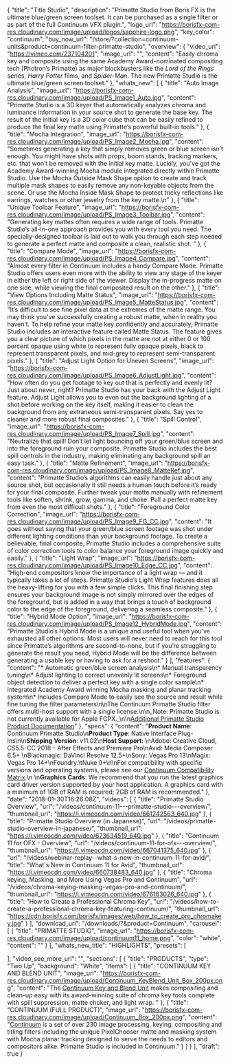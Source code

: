 {
  "title": "Title Studio",
  "description": "Primatte Studio from Boris FX is the ultimate blue/green screen toolset. It can be purchased as a single filter or as part of the full Continuum VFX plugin.",
  "logo_url": "https://borisfx-com-res.cloudinary.com/image/upload/logos/sapphire-logo.png",
  "key_color": "continuum",
  "buy_now_url": "/store/?collection=continuum-units&product=continuum-filter-primatte-studio",
  "overview": {
    "video_url": "https://vimeo.com/237104201",
    "image_url": "",
    "content": "Easily chroma key and composite using the same Academy Award-nominated compositing tech (Photron’s Primatte) as major blockbusters like the <em>Lord of the Rings</em> series, <em>Harry Potter</em> films, and <em>Spider-Man</em>. The new Primatte Studio is the ultimate blue/green screen toolset."
  },
  "whats_new": [
    {
      "title": "Auto Image Analysis",
      "image_url": "https://borisfx-com-res.cloudinary.com/image/upload/PS_Image1_Auto.jpg",
      "content": "Primatte Studio is a 3D keyer that automatically analyzes chroma and luminance information in your source shot to generate the base key. The result of the initial key is a 3D color cube that can be easily refined to produce the final key matte using Primatte’s powerful built-in tools."
    },
    {
      "title": "Mocha Integration",
      "image_url": "https://borisfx-com-res.cloudinary.com/image/upload/PS_Image2_Mocha.jpg",
      "content": "Sometimes generating a key that simply removes green or blue screen isn’t enough. You might have shots with props, boom stands, tracking markers, etc. that won’t be removed with the initial key matte. Luckily, you’ve got the Academy Award-winning Mocha module integrated directly within Primatte Studio. Use the Mocha Outside Mask Shape option to create and track multiple mask shapes to easily remove any non-keyable objects from the scene. Or use the Mocha Inside Mask Shape to protect tricky reflections like earrings, watches or other jewelry from the key matte.\n"
    },
    {
      "title": "Unique Toolbar Feature",
      "image_url": "https://borisfx-com-res.cloudinary.com/image/upload/PS_Image3_Toolbar.jpg",
      "content": "Generating key mattes often requires a wide range of tools. Primatte Studio’s all-in-one approach provides you with every tool you need. The specially-designed toolbar is laid out to walk you through each step needed to generate a perfect matte and composite a clean, realistic shot. "
    },
    {
      "title": "Compare Mode",
      "image_url": "https://borisfx-com-res.cloudinary.com/image/upload/PS_Image4_Compare.jpg",
      "content": "Almost every filter in Continuum includes a handy Compare Mode. Primatte Studio offers users even more with the ability to view any stage of the keyer in either the left or right side of the viewer. Display the in-progress matte on one side, while viewing the final composited result on the other."
    },
    {
      "title": "View Options Including Matte Status",
      "image_url": "https://borisfx-com-res.cloudinary.com/image/upload/PS_Image5_MatteStatus.jpg",
      "content": "It’s difficult to see fine pixel data at the extremes of the matte range. You may think you’ve successfully creating a robust matte, when in reality you haven’t. To help refine your matte key confidently and accurately, Primatte Studio includes an interactive feature called Matte Status. The feature gives you a clear picture of which pixels in the matte are not at either 0 or 100 percent opaque using white to represent fully opaque pixels, black to represent transparent pixels, and mid-grey to represent semi-transparent pixels."
    },
    {
      "title": "Adjust Light Option for Uneven Screens",
      "image_url": "https://borisfx-com-res.cloudinary.com/image/upload/PS_Image6_AdjustLight.jpg",
      "content": "How often do you get footage to key out that is perfectly and evenly lit? Just about never, right? Primatte Studio has your back with the Adjust Light feature. Adjust Light allows you to even out the background lighting of a shot before working on the key itself, making it easier to clean the background from any extraneous semi-transparent pixels. Say yes to cleaner and more robust final composites."
    },
    {
      "title": "Spill Control",
      "image_url": "https://borisfx-com-res.cloudinary.com/image/upload/PS_Image7_Spill.jpg",
      "content": "Neutralize that spill! Don’t let light bouncing off your green/blue screen and into the foreground ruin your composite. Primatte Studio includes the best spill controls in the industry, making eliminating any background spill an easy task."
    },
    {
      "title": "Matte Refinement",
      "image_url": "https://borisfx-com-res.cloudinary.com/image/upload/PS_Image8_MatteRef.jpg",
      "content": "Primatte Studio’s algorithms can easily handle just about any source shot, but occasionally it still needs a human touch before it’s ready for your final composite. Further tweak your matte manually with refinement tools like soften, shrink, grow, gamma, and choke. Pull a perfect matte key from even the most difficult shots."
    },
    {
      "title": "Foreground Color Correction",
      "image_url": "https://borisfx-com-res.cloudinary.com/image/upload/PS_Image9_FG_CC.jpg",
      "content": "It goes without saying that your green/blue screen footage was shot under different lighting conditions than your background footage. To create a believable, final composite, Primatte Studio includes a comprehensive suite of color correction tools to color balance your foreground image quickly and easily."
    },
    {
      "title": "Light Wrap",
      "image_url": "https://borisfx-com-res.cloudinary.com/image/upload/PS_Image10_Edge_CC.jpg",
      "content": "High-end compositors know the importance of a light wrap — and it typically takes a lot of steps. Primatte Studio’s Light Wrap features does all the heavy-lifting for you with a few simple clicks. This final finishing step ensures your background image is not simply mirrored over the edges of the foreground, but is added in a way that brings a touch of background color to the edge of the foreground, delivering a seamless composite."
    },
    {
      "title": "Hybrid Mode Option",
      "image_url": "https://borisfx-com-res.cloudinary.com/image/upload/PS_Image12_HybridMode.jpg",
      "content": "Primatte Studio’s Hybrid Mode is a unique and useful tool when you’ve exhausted all other options. Most users will never need to reach for this tool since Primatte’s algorithms are second-to-none, but if you’re struggling to generate the result you need, Hybrid Mode will be the difference between generating a usable key or having to ask for a reshoot."
    }
  ],
  "features": {
    "content": "* Automatic green/blue screen analysis\n* Manual transparency tuning\n* Adjust lighting to correct unevenly lit screens\n* Foreground object detection to deliver a perfect key with a single color sample\n* Integrated Academy Award winning Mocha masking and planar tracking system\n* Includes Compare Mode to easily see the source and result while fine tuning the filter parameters\n\nThe Continuum Primatte Studio filter offers multi-host support with a single license.\n\n_Note: Primatte Studio is not currently available for Apple FCPX._\n\n[Additional Primatte Studio Product Documentation](https://borisfx.com/documentation/continuum/bcc-primatte-studio/)"
  },
  "specs": {
    "content": "**Product Name**: Continuum Primatte Studio\n**Product Type**: Native Interface Plug-Ins\n\n**Shipping Version**: v11.02\n**Host Support**: \nAdobe: Creative Cloud, CS5.5-CC 2018 – After Effects and Premiere Pro\nAvid: Media Composer 6.5+ \nBlackmagic: DaVinci Resolve 12.5+\nSony: Vegas Pro 13\nMagix: Vegas Pro 14+\nFoundry:\tNuke 9+\n\nFor compatibility with specific versions and operating systems, please see our [Continuum Compatibility Matrix](/faq/continuum-specifications/).\n \n**Graphics Cards**: We recommend that you run the latest graphics card driver version supported by your host application. A graphics card with a minimum of 1GB of RAM is required; 2GB of RAM is recommended."
  },
  "date": "2018-01-30T16:26:08Z",
  "videos": [
    {
      "title": "Primatte Studio Overview",
      "url": "/videos/continuum-11---primatte-studio---overview/",
      "thumbnail_url": "https://i.vimeocdn.com/video/661242563_640.jpg"
    },
    {
      "title": "Primatte Studio Overview (in Japanese)",
      "url": "/videos/primatte-studio-overview-in-japanese/",
      "thumbnail_url": "https://i.vimeocdn.com/video/673634519_640.jpg"
    },
    {
      "title": "Continuum 11 for OFX - Overview",
      "url": "/videos/continuum-11-for-ofx---overview/",
      "thumbnail_url": "https://i.vimeocdn.com/video/667041375_640.jpg"
    },
    {
      "url": "/videos/webinar-replay--what-s-new-in-continuum-11-for-avid/",
      "title": "What's New in Continuum 11 for Avid",
      "thumbnail_url": "https://i.vimeocdn.com/video/660738483_640.jpg"
    },
    {
      "title": "Chroma keying, Masking, and More Using Vegas Pro and Continuum",
      "url": "/videos/chroma-keying-masking-vegas-pro-and-continuum/",
      "thumbnail_url": "https://i.vimeocdn.com/video/676163026_640.jpg"
    },
    {
      "title": "How to Create a Professional Chroma Key",
      "url": "/videos/how-to-create-a-professional-chroma-key-featuring-continuum/",
      "thumbnail_url": "https://cdn.borisfx.com/borisfx/images/web/how_to_create_pro_chromakey.jpg"
    }
  ],
  "download_url": "/downloads/?&product=Continuum",
  "carousel": [
    {
      "title": "PRIMATTE STUDIO",
      "image_url": "https://borisfx-com-res.cloudinary.com/image/upload/continuum11_home.png",
      "color": "white",
      "content": ""
    }
  ],
  "whats_new_title": "HIGHLIGHTS",
  "presets": [

  ],
  "video_see_more_url": "",
  "sections": [
    {
      "title": "PRODUCTS",
      "type": "Two Up",
      "background": "White",
      "items": [
        {
          "title": "CONTINUUM KEY AND BLEND UNIT",
          "image_url": "https://borisfx-com-res.cloudinary.com/image/upload/Continuum_KeyBlend_Unit_Box_200px.png",
          "content": "The [Continuum Key and Blend Unit](/products/continuum-units/key-and-blend/) makes compositing and clean-up easy with its award-winning suite of chroma key tools complete with spill suppression, matte choker, and light wrap. "
        },
        {
          "title": "CONTINUUM (FULL PRODUCT)",
          "image_url": "https://borisfx-com-res.cloudinary.com/image/upload/Continuum_Box_200px.png",
          "content": "[Continuum](/products/continuum/) is a set of over 230 image processing, keying, compositing and titling filters including the unique PixelChooser matte and masking system with Mocha planar tracking designed to serve the needs to editors and compositors alike. Primatte Studio is included in Continuum."
        }
      ]
    }
  ],
  "draft": true
}
